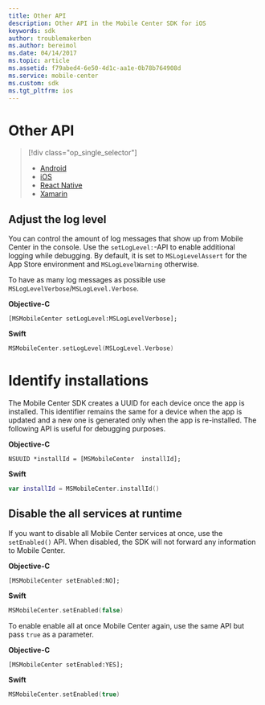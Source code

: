 ```yaml
---
title: Other API
description: Other API in the Mobile Center SDK for iOS
keywords: sdk
author: troublemakerben
ms.author: bereimol
ms.date: 04/14/2017
ms.topic: article
ms.assetid: f79abed4-6e50-4d1c-aa1e-0b78b764908d
ms.service: mobile-center
ms.custom: sdk
ms.tgt_pltfrm: ios
---
```


# Other API

> [!div class="op_single_selector"]
> * [Android](android.md)
> * [iOS](ios.md)
> * [React Native](react-native.md)
> * [Xamarin](xamarin.md)

## Adjust the log level

You can control the amount of log messages that show up from Mobile Center in the console. Use the `setLogLevel:`-API to enable additional logging while debugging. By default, it is set to `MSLogLevelAssert` for the App Store environment and `MSLogLevelWarning` otherwise.

To have as many log messages as possible use `MSLogLevelVerbose`/`MSLogLevel.Verbose`.

**Objective-C**

```obj-c
[MSMobileCenter setLogLevel:MSLogLevelVerbose];
```

**Swift**

```swift
MSMobileCenter.setLogLevel(MSLogLevel.Verbose)
```

# Identify installations

The Mobile Center SDK creates a UUID for each device once the app is installed. This identifier remains the same for a device when the app is updated and a new one is generated only when the app is re-installed. The following API is useful for debugging purposes.

**Objective-C**

```obj-c
NSUUID *installId = [MSMobileCenter  installId];
```

**Swift**

```swift
var installId = MSMobileCenter.installId()
```

## Disable the all services at runtime

If you want to disable all Mobile Center services at once, use the `setEnabled()` API. When disabled, the SDK will not forward any information to Mobile Center.

**Objective-C**

```obj-c
[MSMobileCenter setEnabled:NO];
```

**Swift**

```swift
MSMobileCenter.setEnabled(false)
```

To enable enable all at once Mobile Center again, use the same API but pass `true` as a parameter.

**Objective-C**

```obj-c
[MSMobileCenter setEnabled:YES];
```

**Swift**

```swift
MSMobileCenter.setEnabled(true)
```

